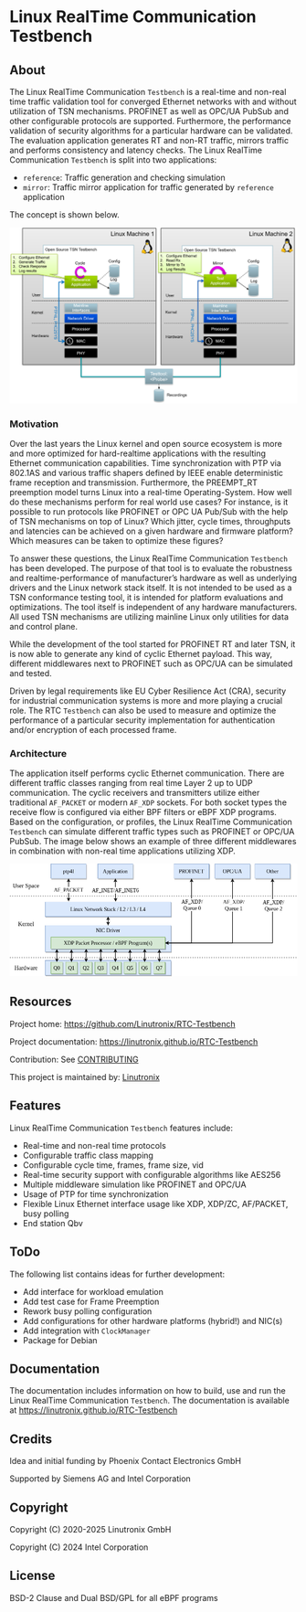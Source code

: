 # Linux RealTime Communication Testbench

## About

The Linux RealTime Communication `Testbench` is a real-time and non-real time traffic validation
tool for converged Ethernet networks with and without utilization of TSN mechanisms. PROFINET as
well as OPC/UA PubSub and other configurable protocols are supported. Furthermore, the performance
validation of security algorithms for a particular hardware can be validated. The evaluation
application generates RT and non-RT traffic, mirrors traffic and performs consistency and latency
checks. The Linux RealTime Communication `Testbench` is split into two applications:

- `reference`: Traffic generation and checking simulation
- `mirror`: Traffic mirror application for traffic generated by `reference`
  application

The concept is shown below.

<img src="Documentation/images/overview.png" width="600" alt="Linux RealTime Communication Testbench" />

### Motivation

Over the last years the Linux kernel and open source ecosystem is more and more optimized for
hard-realtime applications with the resulting Ethernet communication capabilities. Time
synchronization with PTP via 802.1AS and various traffic shapers defined by IEEE enable
deterministic frame reception and transmission. Furthermore, the PREEMPT_RT preemption model turns
Linux into a real-time Operating-System. How well do these mechanisms perform for real world use
cases? For instance, is it possible to run protocols like PROFINET or OPC UA Pub/Sub with the help
of TSN mechanisms on top of Linux? Which jitter, cycle times, throughputs and latencies can be
achieved on a given hardware and firmware platform? Which measures can be taken to optimize these
figures?

To answer these questions, the Linux RealTime Communication `Testbench` has been developed. The
purpose of that tool is to evaluate the robustness and realtime-performance of manufacturer’s
hardware as well as underlying drivers and the Linux network stack itself. It is not intended to be
used as a TSN conformance testing tool, it is intended for platform evaluations and
optimizations. The tool itself is independent of any hardware manufacturers. All used TSN mechanisms
are utilizing mainline Linux only utilities for data and control plane.

While the development of the tool started for PROFINET RT and later TSN, it is now able to generate
any kind of cyclic Ethernet payload. This way, different middlewares next to PROFINET such as OPC/UA
can be simulated and tested.

Driven by legal requirements like EU Cyber Resilience Act (CRA), security for industrial
communication systems is more and more playing a crucial role. The RTC `Testbench` can also be used
to measure and optimize the performance of a particular security implementation for authentication
and/or encryption of each processed frame.

### Architecture

The application itself performs cyclic Ethernet communication. There are
different traffic classes ranging from real time Layer 2 up to UDP
communication. The cyclic receivers and transmitters utilize either traditional
`AF_PACKET` or modern `AF_XDP` sockets. For both socket types the receive
flow is configured via either BPF filters or eBPF XDP programs. Based on the
configuration, or profiles, the Linux RealTime Communication `Testbench` can simulate different
traffic types such as PROFINET or OPC/UA PubSub. The image below shows an
example of three different middlewares in combination with non-real time
applications utilizing XDP.

<img src="Documentation/images/ref_test_app_architecture_xdp.png" width="600" alt="Linux RealTime Communication Testbench XDP Architecture" />

## Resources

Project home: https://github.com/Linutronix/RTC-Testbench

Project documentation: https://linutronix.github.io/RTC-Testbench

Contribution: See [CONTRIBUTING](https://github.com/Linutronix/RTC-Testbench/blob/main/CONTRIBUTING.md)

This project is maintained by: [Linutronix](https://www.linutronix.de/)

## Features

Linux RealTime Communication `Testbench` features include:

- Real-time and non-real time protocols
- Configurable traffic class mapping
- Configurable cycle time, frames, frame size, vid
- Real-time security support with configurable algorithms like AES256
- Multiple middleware simulation like PROFINET and OPC/UA
- Usage of PTP for time synchronization
- Flexible Linux Ethernet interface usage like XDP, XDP/ZC, AF/PACKET, busy polling
- End station Qbv

## ToDo

The following list contains ideas for further development:

- Add interface for workload emulation
- Add test case for Frame Preemption
- Rework busy polling configuration
- Add configurations for other hardware platforms (hybrid!) and NIC(s)
- Add integration with `ClockManager`
- Package for Debian

## Documentation

The documentation includes information on how to build, use and run the Linux
RealTime Communication `Testbench`. The documentation is available at
https://linutronix.github.io/RTC-Testbench

## Credits

Idea and initial funding by Phoenix Contact Electronics GmbH

Supported by Siemens AG and Intel Corporation

## Copyright

Copyright (C) 2020-2025 Linutronix GmbH

Copyright (C) 2024 Intel Corporation

## License

BSD-2 Clause and Dual BSD/GPL for all eBPF programs
